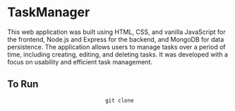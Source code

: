 # TaskManager
This web application was built using HTML, CSS, and vanilla JavaScript for the frontend, Node.js and Express for the backend, and MongoDB for data persistence. The application allows users to manage tasks over a period of time, including creating, editing, and deleting tasks. It was developed with a focus on usability and efficient task management.


## To Run

                                   git clone 
                        
                        
